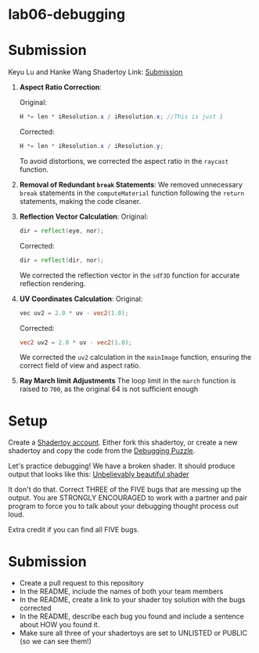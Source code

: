 # lab06-debugging
# Submission

Keyu Lu and Hanke Wang
Shadertoy Link: [Submission](https://www.shadertoy.com/view/cdcczX)
1. **Aspect Ratio Correction**:
   
   Original:
   ```glsl
   H *= len * iResolution.x / iResolution.x; //This is just 1
   ```
   Corrected:
   ```glsl
   H *= len * iResolution.x / iResolution.y;
   ```
   To avoid distortions, we corrected the aspect ratio in the `raycast` function.

2. **Removal of Redundant `break` Statements**:
   We removed unnecessary `break` statements in the `computeMaterial` function following the `return` statements, making the code cleaner.

3. **Reflection Vector Calculation**:
    Original:
    ```glsl
    dir = reflect(eye, nor);
    ```
    Corrected:
    ```glsl
    dir = reflect(dir, nor);
    ```
   We corrected the reflection vector in the `sdf3D` function for accurate reflection rendering.

4. **UV Coordinates Calculation**:
    Original:
    ```glsl
    vec uv2 = 2.0 * uv - vec2(1.0);
    ```
    Corrected:
    ```glsl
    vec2 uv2 = 2.0 * uv - vec2(1.0);
    ```
   We corrected the `uv2` calculation in the `mainImage` function, ensuring the correct field of view and aspect ratio.

5. **Ray March limit Adjustments**
  The loop limit in the `march` function is raised to `700`, as the original 64 is not sufficient enough


# Setup 

Create a [Shadertoy account](https://www.shadertoy.com/). Either fork this shadertoy, or create a new shadertoy and copy the code from the [Debugging Puzzle](https://www.shadertoy.com/view/flGfRc).

Let's practice debugging! We have a broken shader. It should produce output that looks like this:
[Unbelievably beautiful shader](https://user-images.githubusercontent.com/1758825/200729570-8e10a37a-345d-4aff-8eff-6baf54a32a40.webm)

It don't do that. Correct THREE of the FIVE bugs that are messing up the output. You are STRONGLY ENCOURAGED to work with a partner and pair program to force you to talk about your debugging thought process out loud.

Extra credit if you can find all FIVE bugs.

# Submission
- Create a pull request to this repository
- In the README, include the names of both your team members
- In the README, create a link to your shader toy solution with the bugs corrected
- In the README, describe each bug you found and include a sentence about HOW you found it.
- Make sure all three of your shadertoys are set to UNLISTED or PUBLIC (so we can see them!)
